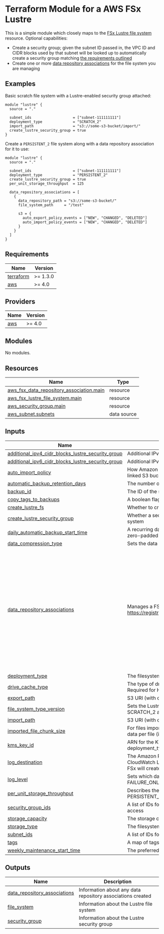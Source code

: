 # Terraform Module for a AWS FSx Lustre

This is a simple module which closely maps to the [FSx Lustre file system](https://registry.terraform.io/providers/hashicorp/aws/latest/docs/resources/fsx_lustre_file_system) resource.  Optional capabilities:

- Create a security group; given the subnet ID passed in, the VPC ID and CIDR blocks used by that subnet will be looked up to automatically create a security group matching [the requirements outlined](https://docs.aws.amazon.com/fsx/latest/LustreGuide/limit-access-security-groups.html)
- Create one or more [data repository associations](https://docs.aws.amazon.com/fsx/latest/LustreGuide/create-dra-linked-data-repo.html) for the file system you are managing

## Examples

Basic scratch file system with a Lustre-enabled security group attached:

```hcl
module "lustre" {
  source = "."

  subnet_ids                   = ["subnet-111111111"]
  deployment_type              = "SCRATCH_2"
  import_path                  = "s3://some-s3-bucket/import/"
  create_lustre_security_group = true
}
```

Create a `PERSISTENT_2` file system along with a data repository association for it to use:

```hcl
module "lustre" {
  source = "."

  subnet_ids                   = ["subnet-111111111"]
  deployment_type              = "PERSISTENT_2"
  create_lustre_security_group = true
  per_unit_storage_throughput  = 125

  data_repository_associations = [
    {
      data_repository_path = "s3://some-s3-bucket/"
      file_system_path     = "/test"

      s3 = {
        auto_export_policy_events = ["NEW", "CHANGED", "DELETED"]
        auto_import_policy_events = ["NEW", "CHANGED", "DELETED"]
      }
    }
  ]
}
```

## Requirements

| Name | Version |
|------|---------|
| <a name="requirement_terraform"></a> [terraform](#requirement\_terraform) | >= 1.3.0 |
| <a name="requirement_aws"></a> [aws](#requirement\_aws) | >= 4.0 |

## Providers

| Name | Version |
|------|---------|
| <a name="provider_aws"></a> [aws](#provider\_aws) | >= 4.0 |

## Modules

No modules.

## Resources

| Name | Type |
|------|------|
| [aws_fsx_data_repository_association.main](https://registry.terraform.io/providers/hashicorp/aws/latest/docs/resources/fsx_data_repository_association) | resource |
| [aws_fsx_lustre_file_system.main](https://registry.terraform.io/providers/hashicorp/aws/latest/docs/resources/fsx_lustre_file_system) | resource |
| [aws_security_group.main](https://registry.terraform.io/providers/hashicorp/aws/latest/docs/resources/security_group) | resource |
| [aws_subnet.subnets](https://registry.terraform.io/providers/hashicorp/aws/latest/docs/data-sources/subnet) | data source |

## Inputs

| Name | Description | Type | Default | Required |
|------|-------------|------|---------|:--------:|
| <a name="input_additional_ipv4_cidr_blocks_lustre_security_group"></a> [additional\_ipv4\_cidr\_blocks\_lustre\_security\_group](#input\_additional\_ipv4\_cidr\_blocks\_lustre\_security\_group) | Additional IPv4 CIDR block(s) you want to add to the Lustre security group | `list(string)` | `[]` | no |
| <a name="input_additional_ipv6_cidr_blocks_lustre_security_group"></a> [additional\_ipv6\_cidr\_blocks\_lustre\_security\_group](#input\_additional\_ipv6\_cidr\_blocks\_lustre\_security\_group) | Additional IPv6 CIDR block(s) you want to add to the Lustre security group | `list(string)` | `[]` | no |
| <a name="input_auto_import_policy"></a> [auto\_import\_policy](#input\_auto\_import\_policy) | How Amazon FSx keeps your file and directory listings up to date as you add or modify objects in your linked S3 bucket | `string` | `null` | no |
| <a name="input_automatic_backup_retention_days"></a> [automatic\_backup\_retention\_days](#input\_automatic\_backup\_retention\_days) | The number of days to retain automatic backups. Setting this to 0 disables automatic backups. | `number` | `null` | no |
| <a name="input_backup_id"></a> [backup\_id](#input\_backup\_id) | The ID of the source backup to create the filesystem from | `string` | `null` | no |
| <a name="input_copy_tags_to_backups"></a> [copy\_tags\_to\_backups](#input\_copy\_tags\_to\_backups) | A boolean flag indicating whether tags for the file system should be copied to backups. | `bool` | `false` | no |
| <a name="input_create_lustre_fs"></a> [create\_lustre\_fs](#input\_create\_lustre\_fs) | Whether to create the file system | `bool` | `true` | no |
| <a name="input_create_lustre_security_group"></a> [create\_lustre\_security\_group](#input\_create\_lustre\_security\_group) | Whether a security group will be created for the VPC/Subnet CIDR blocks specified and added to your file system | `bool` | `false` | no |
| <a name="input_daily_automatic_backup_start_time"></a> [daily\_automatic\_backup\_start\_time](#input\_daily\_automatic\_backup\_start\_time) | A recurring daily time, in the format HH:MM. HH is the zero-padded hour of the day (0-23), and MM is the zero-padded minute of the hour | `string` | `null` | no |
| <a name="input_data_compression_type"></a> [data\_compression\_type](#input\_data\_compression\_type) | Sets the data compression configuration for the file system. Valid values are LZ4 and NONE | `string` | `"NONE"` | no |
| <a name="input_data_repository_associations"></a> [data\_repository\_associations](#input\_data\_repository\_associations) | Manages a FSx for Lustre Data Repository Associations: https://registry.terraform.io/providers/hashicorp/aws/latest/docs/resources/fsx_data_repository_association | <pre>list(<br>    object({<br>      # Required<br>      data_repository_path = string<br>      file_system_path     = string<br>      # Optional<br>      batch_import_meta_data_on_create = optional(bool, false)<br>      imported_file_chunk_size         = optional(number)<br>      delete_data_in_filesystem        = optional(bool, false)<br><br>      s3 = optional(<br>        object({<br>          auto_export_policy_events = optional(list(string))<br>          auto_import_policy_events = optional(list(string))<br>        })<br>      )<br>    })<br>  )</pre> | `null` | no |
| <a name="input_deployment_type"></a> [deployment\_type](#input\_deployment\_type) | The filesystem deployment type. One of: SCRATCH\_1, SCRATCH\_2, PERSISTENT\_1, PERSISTENT\_2 | `string` | n/a | yes |
| <a name="input_drive_cache_type"></a> [drive\_cache\_type](#input\_drive\_cache\_type) | The type of drive cache used by persistent filesystems that are provisioned with HDD storage\_type. Required for HDD storage\_type, set to either READ or NONE | `string` | `null` | no |
| <a name="input_export_path"></a> [export\_path](#input\_export\_path) | S3 URI (with optional prefix) where the root of your Amazon FSx file system is exported | `string` | `null` | no |
| <a name="input_file_system_type_version"></a> [file\_system\_type\_version](#input\_file\_system\_type\_version) | Sets the Lustre version for the file system that you're creating. Valid values are 2.10 for SCRATCH\_1, SCRATCH\_2 and PERSISTENT\_1 deployment types. Valid values for 2.12 include all deployment types | `string` | `null` | no |
| <a name="input_import_path"></a> [import\_path](#input\_import\_path) | S3 URI (with optional prefix) that you're using as the data repository for your FSx for Lustre file system | `string` | `null` | no |
| <a name="input_imported_file_chunk_size"></a> [imported\_file\_chunk\_size](#input\_imported\_file\_chunk\_size) | For files imported from a data repository, this value determines the stripe count and maximum amount of data per file (in MiB) stored on a single physical disk | `number` | `null` | no |
| <a name="input_kms_key_id"></a> [kms\_key\_id](#input\_kms\_key\_id) | ARN for the KMS Key to encrypt the file system at rest, applicable for PERSISTENT\_1 and PERSISTENT\_2 deployment\_type | `string` | `null` | no |
| <a name="input_log_destination"></a> [log\_destination](#input\_log\_destination) | The Amazon Resource Name (ARN) that specifies the destination of the logs. The name of the Amazon CloudWatch Logs log group must begin with the /aws/fsx prefix.  If you do not provide a destination, Amazon FSx will create and use a log stream in the CloudWatch Logs /aws/fsx/lustre log group | `string` | `null` | no |
| <a name="input_log_level"></a> [log\_level](#input\_log\_level) | Sets which data repository events are logged by Amazon FSx. Valid values are WARN\_ONLY, FAILURE\_ONLY, ERROR\_ONLY, WARN\_ERROR and DISABLED | `string` | `"DISABLED"` | no |
| <a name="input_per_unit_storage_throughput"></a> [per\_unit\_storage\_throughput](#input\_per\_unit\_storage\_throughput) | Describes the amount of read and write throughput for each TB of storage, in MB/s/TiB, required for the PERSISTENT\_1 and PERSISTENT\_2 deployment\_type. | `number` | `null` | no |
| <a name="input_security_group_ids"></a> [security\_group\_ids](#input\_security\_group\_ids) | A list of IDs for the security groups that apply to the specified network interfaces created for file system access | `list(string)` | `[]` | no |
| <a name="input_storage_capacity"></a> [storage\_capacity](#input\_storage\_capacity) | The storage capacity (GiB) of the file system. Minimum of 1200 | `number` | `1200` | no |
| <a name="input_storage_type"></a> [storage\_type](#input\_storage\_type) | The filesystem storage type. Either SSD or HDD | `string` | `"SSD"` | no |
| <a name="input_subnet_ids"></a> [subnet\_ids](#input\_subnet\_ids) | A list of IDs for the subnets that the file system will be accessible from | `list(string)` | n/a | yes |
| <a name="input_tags"></a> [tags](#input\_tags) | A map of tags to assign to the file system | `map(string)` | `{}` | no |
| <a name="input_weekly_maintenance_start_time"></a> [weekly\_maintenance\_start\_time](#input\_weekly\_maintenance\_start\_time) | The preferred start time (in d:HH:MM format) to perform weekly maintenance, in the UTC time zone | `string` | `null` | no |

## Outputs

| Name | Description |
|------|-------------|
| <a name="output_data_repository_associations"></a> [data\_repository\_associations](#output\_data\_repository\_associations) | Information about any data repository associations created |
| <a name="output_file_system"></a> [file\_system](#output\_file\_system) | Information about the Lustre file system |
| <a name="output_security_group"></a> [security\_group](#output\_security\_group) | Information about the Lustre security group |
